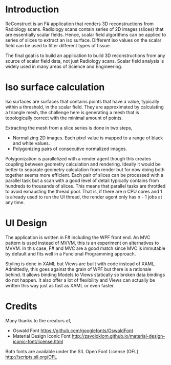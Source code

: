 # Introduction

ReConstruct is an F# application that renders 3D reconstructions from Radiology scans.
Radiology scans contain series of 2D images (slices) that are essentially scalar fields.
Hence, scalar field algorithms can be applied to series of slices to extract an iso surface.
Different iso values on the scalar field can be used to filter different types of tissue.

The final goal is to build an application to build 3D reconstructions from any source of scalar field data, not just Radiology scans.
Scalar field analysis is widely used in many areas of Science and Engineering.

# Iso surface calculation

Iso surfaces are surfaces that contains points that have a value, typically within a threshold, in the scalar field.
They are approximated by calculating a triangle mesh, the challenge here is generating a mesh that is topologically correct with the minimal amount of points.

Extracting the mesh from a slice series is done in two steps,

- Normalizing 2D images. Each pixel value is mapped to a range of black and white values.
- Polygonizing pairs of consecutive normalized images.

Polygonization is parallelized with a render agent though this creates coupling between geometry calculation and rendering.
Ideally it would be better to separate geometry calculation from render but for now doing both together seems more efficient.
Each pair of slices can be processed with a parallel task but a scan with a good level of detail typically contains from hundreds to thousands of slices.
This means that parallel tasks are throttled to avoid exhausting the thread pool.
That is, if there are n CPU cores and 1 is already used to run the UI thread, the render agent only has n - 1 jobs at any time.

# UI Design

The application is written in F# including the WPF front end.
An MVC pattern is used instead of MVVM, this is an experiment on alternatives to MVVM.
In this case, F# and MVC are a good match since MVC is immutable by default and fits well in a Funcional Programming approach.

Styling is done in XAML but Views are built with code instead of XAML. 
Admittedly, this goes against the grain of WPF but there is a rationale behind.
It allows binding Models to Views statically so broken data bindings do not happen.
It also offer a lot of flexibility and Views can actually be written this way just as fast as XAML or even faster.

# Credits

Many thanks to the creators of,

- Oswald Font https://github.com/googlefonts/OswaldFont
- Material Design Iconic Font http://zavoloklom.github.io/material-design-iconic-font/license.html

Both fonts are available under the SIL Open Font License (OFL) http://scripts.sil.org/OFL
